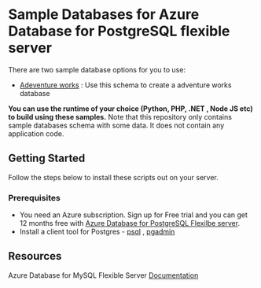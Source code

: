 # Sample Databases for Azure Database for PostgreSQL flexible server 

There are two sample database options for you to use: 
- [Adeventure works](./postgresql-adventureworks) : Use this schema to create a adventure works database

**You can use the runtime of your choice (Python, PHP, .NET , Node JS etc) to build using these samples.** Note that this repository only contains sample databases schema with some data. It does not contain any application code. 

## Getting Started
Follow the steps below to install these scripts out on your server. 

### Prerequisites

- You need an Azure subscription. Sign up for Free trial and you can get 12 months free with [Azure Database for PostgreSQL Flexilbe server](https://docs.microsoft.com/en-us/azure/postgresql/flexible-server/how-to-deploy-on-azure-free-account).
- Install a client tool for Postgres - [psql](https://www.postgresql.org/docs/current/app-psql.html) , [pgadmin ](https://www.pgadmin.org/)

## Resources
Azure Database for MySQL Flexible Server [Documentation](https://docs.microsoft.com/en-us/azure/mysql/flexible-server/)
